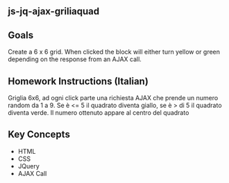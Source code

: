 ## js-jq-ajax-griliaquad

## Goals
Create a 6 x 6 grid. When clicked the block will either turn yellow or green depending on the response from an AJAX call. 

## Homework Instructions (Italian)
Griglia 6x6, ad ogni click parte una richiesta AJAX che prende un numero random da 1 a 9.
Se è <= 5 il quadrato diventa giallo,
se è > di 5 il quadrato diventa verde.
Il numero ottenuto appare al centro del quadrato
## Key Concepts

* HTML
* CSS
* JQuery
* AJAX Call
